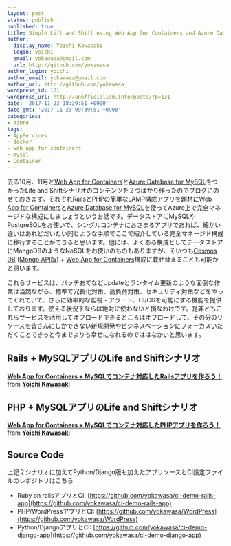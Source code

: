 ```yaml
---
layout: post
status: publish
published: true
title: Simple Lift and Shift using Web App for Containers and Azure Database for MySQL
author:
  display_name: Yoichi Kawasaki
  login: yoichi
  email: yokawasa@gmail.com
  url: http://github.com/yokawasa
author_login: yoichi
author_email: yokawasa@gmail.com
author_url: http://github.com/yokawasa
wordpress_id: 131
wordpress_url: http://unofficialism.info/posts/?p=131
date: '2017-11-23 18:39:51 +0900'
date_gmt: '2017-11-23 09:39:51 +0900'
categories:
- Azure
tags:
- AppServices
- docker
- web app for containers
- mysql
- Container
---
```


去る10月、11月と[Web App for Containers](https://azure.microsoft.com/ja-jp/services/app-service/containers/)と[Azure Database for MySQL](https://azure.microsoft.com/ja-jp/services/mysql/)をつかったLife and Shiftシナリオのコンテンツを２つばかり作ったのでブログにのせておきます。それぞれRailsとPHPの簡単なLAMP構成アプリを題材に[Web App for Containers](https://azure.microsoft.com/ja-jp/services/app-service/containers/)と[Azure Database for MySQL](https://azure.microsoft.com/ja-jp/services/mysql/)を使ってAzure上で完全マネージドな構成にしましょうというお話です。データストアにMySQLやPostgreSQLをお使いで、シングルコンテナにおさまるアプリであれば、細かい違いはあれどだいたい同じような手順でここで紹介している完全マネージド構成に移行することができると思います。他には、よくある構成としてデータストアにMongoDBのようなNoSQLをお使いのものもありますが、そいつも[Cosmos DB](https://docs.microsoft.com/ja-jp/azure/cosmos-db/) ([Mongo API版](https://docs.microsoft.com/ja-jp/azure/cosmos-db/mongodb-introduction)) + [Web App for Containers](https://azure.microsoft.com/ja-jp/services/app-service/containers/)構成に載せ替えることも可能かと思います。

これらサービスは、パッチあてなどUpdateとランタイム更新のような面倒な作業は当然ながら、標準で冗長化対策、高負荷対策、セキュリティ対策などをやってくれていて、さらに効率的な監視・アラート、CI/CDを可能にする機能を提供しております。使える状況下ならば絶対に使わないと損なわけです。是非ともこれらサービスを活用してオフロードできるところはオフロードして、その分のリソースを皆さんにしかできない新規開発やビジネスベーションにフォーカスいただくことできっと今までよりも幸せになれるのでははなかいと思います。

## Rails + MySQLアプリのLife and Shiftシナリオ

**[Web App for Containers + MySQLでコンテナ対応したRailsアプリを作ろう！](//www.slideshare.net/yokawasa/web-app-for-containers-mysqlrails-80754390)** from **[Yoichi Kawasaki](https://www.slideshare.net/yokawasa)**

## PHP + MySQLアプリのLife and Shiftシナリオ

**[Web App for Containers + MySQLでコンテナ対応したPHPアプリを作ろう！ ](//www.slideshare.net/yokawasa/web-app-for-containers-mysqlphp)** from **[Yoichi Kawasaki](https://www.slideshare.net/yokawasa)**

## Source Code

上記２シナリオに加えてPython/Django版も加えたアプリソースとCI設定ファイルのレポジトリはこちら

- Ruby on railsアプリとCI: [https://github.com/yokawasa/ci-demo-rails-app](https://github.com/yokawasa/ci-demo-rails-app)
- PHP/WordPressアプリとCI: [https://github.com/yokawasa/WordPress](https://github.com/yokawasa/WordPress)
- Python/DjangoアプリとCI:  [https://github.com/yokawasa/ci-demo-django-app](https://github.com/yokawasa/ci-demo-django-app)
